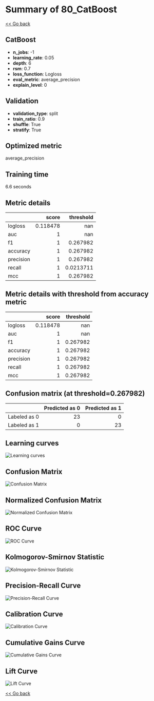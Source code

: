 # Summary of 80_CatBoost

[<< Go back](../README.md)


## CatBoost
- **n_jobs**: -1
- **learning_rate**: 0.05
- **depth**: 6
- **rsm**: 0.7
- **loss_function**: Logloss
- **eval_metric**: average_precision
- **explain_level**: 0

## Validation
 - **validation_type**: split
 - **train_ratio**: 0.9
 - **shuffle**: True
 - **stratify**: True

## Optimized metric
average_precision

## Training time

6.6 seconds

## Metric details
|           |    score |   threshold |
|:----------|---------:|------------:|
| logloss   | 0.118478 | nan         |
| auc       | 1        | nan         |
| f1        | 1        |   0.267982  |
| accuracy  | 1        |   0.267982  |
| precision | 1        |   0.267982  |
| recall    | 1        |   0.0213711 |
| mcc       | 1        |   0.267982  |


## Metric details with threshold from accuracy metric
|           |    score |   threshold |
|:----------|---------:|------------:|
| logloss   | 0.118478 |  nan        |
| auc       | 1        |  nan        |
| f1        | 1        |    0.267982 |
| accuracy  | 1        |    0.267982 |
| precision | 1        |    0.267982 |
| recall    | 1        |    0.267982 |
| mcc       | 1        |    0.267982 |


## Confusion matrix (at threshold=0.267982)
|              |   Predicted as 0 |   Predicted as 1 |
|:-------------|-----------------:|-----------------:|
| Labeled as 0 |               23 |                0 |
| Labeled as 1 |                0 |               23 |

## Learning curves
![Learning curves](learning_curves.png)
## Confusion Matrix

![Confusion Matrix](confusion_matrix.png)


## Normalized Confusion Matrix

![Normalized Confusion Matrix](confusion_matrix_normalized.png)


## ROC Curve

![ROC Curve](roc_curve.png)


## Kolmogorov-Smirnov Statistic

![Kolmogorov-Smirnov Statistic](ks_statistic.png)


## Precision-Recall Curve

![Precision-Recall Curve](precision_recall_curve.png)


## Calibration Curve

![Calibration Curve](calibration_curve_curve.png)


## Cumulative Gains Curve

![Cumulative Gains Curve](cumulative_gains_curve.png)


## Lift Curve

![Lift Curve](lift_curve.png)



[<< Go back](../README.md)
